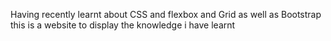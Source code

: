 Having recently learnt about CSS and flexbox and Grid as well as Bootstrap this is a website to display the knowledge i have learnt 
